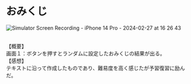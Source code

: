 # おみくじ
![Simulator Screen Recording - iPhone 14 Pro - 2024-02-27 at 16 26 43](https://github.com/karasawaspark/Omikuji/assets/156158259/b6d34677-fa5e-40c8-8da5-38449f6d0b69)

<br>【概要】
<br>画面１：ボタンを押すとランダムに設定したおみくじの結果が出る。
<br>【感想】
<br>テキストに沿って作成したものであり、難易度を高く感じたが予習復習に励んだ。
